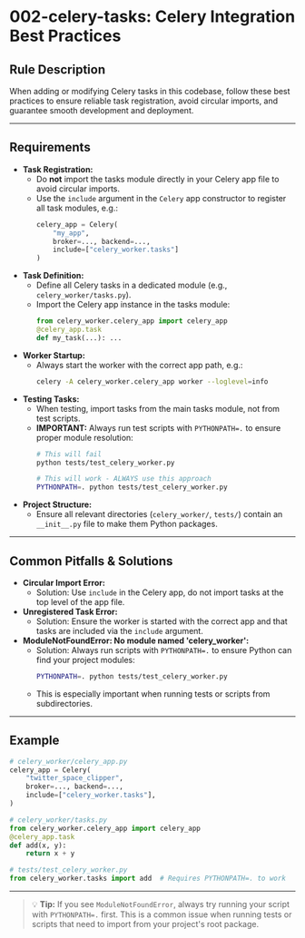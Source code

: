 # 002-celery-tasks: Celery Integration Best Practices

## Rule Description

When adding or modifying Celery tasks in this codebase, follow these best practices to ensure reliable task registration, avoid circular imports, and guarantee smooth development and deployment.

---

## Requirements

- **Task Registration:**
  - Do **not** import the tasks module directly in your Celery app file to avoid circular imports.
  - Use the `include` argument in the `Celery` app constructor to register all task modules, e.g.:
    ```python
    celery_app = Celery(
        "my_app",
        broker=..., backend=...,
        include=["celery_worker.tasks"]
    )
    ```
- **Task Definition:**
  - Define all Celery tasks in a dedicated module (e.g., `celery_worker/tasks.py`).
  - Import the Celery app instance in the tasks module:
    ```python
    from celery_worker.celery_app import celery_app
    @celery_app.task
    def my_task(...): ...
    ```
- **Worker Startup:**
  - Always start the worker with the correct app path, e.g.:
    ```bash
    celery -A celery_worker.celery_app worker --loglevel=info
    ```
- **Testing Tasks:**
  - When testing, import tasks from the main tasks module, not from test scripts.
  - **IMPORTANT:** Always run test scripts with `PYTHONPATH=.` to ensure proper module resolution:
    ```bash
    # This will fail
    python tests/test_celery_worker.py
    
    # This will work - ALWAYS use this approach
    PYTHONPATH=. python tests/test_celery_worker.py
    ```
- **Project Structure:**
  - Ensure all relevant directories (`celery_worker/`, `tests/`) contain an `__init__.py` file to make them Python packages.

---

## Common Pitfalls & Solutions

- **Circular Import Error:**
  - Solution: Use `include` in the Celery app, do not import tasks at the top level of the app file.
- **Unregistered Task Error:**
  - Solution: Ensure the worker is started with the correct app and that tasks are included via the `include` argument.
- **ModuleNotFoundError: No module named 'celery_worker':**
  - Solution: Always run scripts with `PYTHONPATH=.` to ensure Python can find your project modules:
    ```bash
    PYTHONPATH=. python tests/test_celery_worker.py
    ```
  - This is especially important when running tests or scripts from subdirectories.

---

## Example

```python
# celery_worker/celery_app.py
celery_app = Celery(
    "twitter_space_clipper",
    broker=..., backend=...,
    include=["celery_worker.tasks"],
)

# celery_worker/tasks.py
from celery_worker.celery_app import celery_app
@celery_app.task
def add(x, y):
    return x + y

# tests/test_celery_worker.py
from celery_worker.tasks import add  # Requires PYTHONPATH=. to work
```

---

> 💡 **Tip:** If you see `ModuleNotFoundError`, always try running your script with `PYTHONPATH=.` first. This is a common issue when running tests or scripts that need to import from your project's root package. 